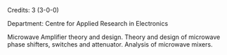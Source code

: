 Credits: 3 (3-0-0)

Department: Centre for Applied Research in Electronics

Microwave Amplifier theory and design. Theory and design of microwave phase shifters, switches and attenuator. Analysis of microwave mixers.